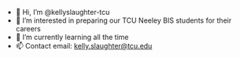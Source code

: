 - 👋 Hi, I’m @kellyslaughter-tcu
- 👀 I’m interested in preparing our TCU Neeley BIS students for their careers
- 🌱 I’m currently learning all the time
- 📫 Contact email: kelly.slaughter@tcu.edu

<!---
kellyslaughter-tcu/kellyslaughter-tcu is a ✨ special ✨ repository because its `README.md` (this file) appears on your GitHub profile.
You can click the Preview link to take a look at your changes.
--->
